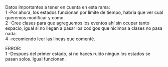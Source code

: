 Datos importantes a tener en cuenta en esta rama:<br>
1 -Por ahora, los estados funcionan por limite de tiempo, habria que ver cual queremos modificar y como. <br>
2 -Cree clases para que agreguemos los eventos ahí sin ocupar tanto espacio, igual si no llegan a pasar los codigos que hicimos a clases no pasa nada.<br>
4 -recomiendo leer las lineas que comenté.<br>

ERROR:<br>
1 -Despues del primer estado, si no haces ruido ningun los estados se pasan solos. Igual funcionan.
